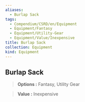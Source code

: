 ```yaml
---
aliases:
  - Burlap Sack
tags:
  - Compendium/CSRD/en/Equipment
  - Equipment/Fantasy
  - Equipment/Utility-Gear
  - Equipment/Value/Inexpensive
title: Burlap Sack
collection: Equipment
kind: Equipment
---
```

## Burlap Sack    
    
>    
> **Options :** Fantasy, Utility Gear    
> **Value :** Inexpensive